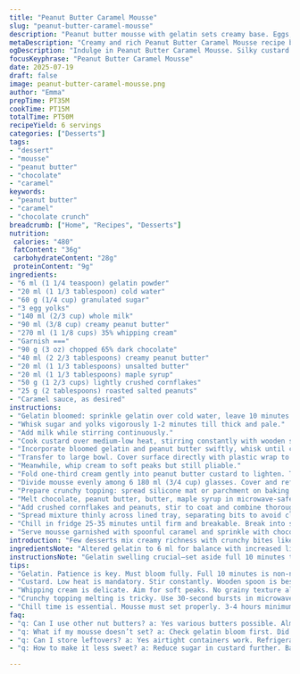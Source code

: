 ```yaml
---
title: "Peanut Butter Caramel Mousse"
slug: "peanut-butter-caramel-mousse"
description: "Peanut butter mousse with gelatin sets creamy base. Eggs, sugar, milk cook into custard, thickened 7 minutes over heat. Cream whipped with care, folded gently after mixing in peanut butter blend. Chocolate crisp topping made by melting dark chocolate with peanut butter and honey. Cornflakes and roasted peanuts add crunch. Refrigerate mousse 3 hours minimum until firm, chill chocolate topping as well. Caramel drizzle adorns each serving. Combines creamy, crunchy, salty, sweet textures."
metaDescription: "Creamy and rich Peanut Butter Caramel Mousse recipe blends airy peanut butter custard with a crunchy chocolate topping. A delightful dessert."
ogDescription: "Indulge in Peanut Butter Caramel Mousse. Silky custard meets crunchy chocolate topping. An irresistible dessert for all occasions."
focusKeyphrase: "Peanut Butter Caramel Mousse"
date: 2025-07-19
draft: false
image: peanut-butter-caramel-mousse.png
author: "Emma"
prepTime: PT35M
cookTime: PT15M
totalTime: PT50M
recipeYield: 6 servings
categories: ["Desserts"]
tags:
- "dessert"
- "mousse"
- "peanut butter"
- "chocolate"
- "caramel"
keywords:
- "peanut butter"
- "caramel"
- "chocolate crunch"
breadcrumb: ["Home", "Recipes", "Desserts"]
nutrition: 
 calories: "480"
 fatContent: "36g"
 carbohydrateContent: "28g"
 proteinContent: "9g"
ingredients:
- "6 ml (1 1/4 teaspoon) gelatin powder"
- "20 ml (1 1/3 tablespoon) cold water"
- "60 g (1/4 cup) granulated sugar"
- "3 egg yolks"
- "140 ml (2/3 cup) whole milk"
- "90 ml (3/8 cup) creamy peanut butter"
- "270 ml (1 1/8 cups) 35% whipping cream"
- "Garnish ==="
- "90 g (3 oz) chopped 65% dark chocolate"
- "40 ml (2 2/3 tablespoons) creamy peanut butter"
- "20 ml (1 1/3 tablespoons) unsalted butter"
- "20 ml (1 1/3 tablespoons) maple syrup"
- "50 g (1 2/3 cups) lightly crushed cornflakes"
- "25 g (2 tablespoons) roasted salted peanuts"
- "Caramel sauce, as desired"
instructions:
- "Gelatin bloomed: sprinkle gelatin over cold water, leave 10 minutes until spongy."
- "Whisk sugar and yolks vigorously 1-2 minutes till thick and pale."
- "Add milk while stirring continuously."
- "Cook custard over medium-low heat, stirring constantly with wooden spoon. Scrape all sides. Thickens to coat back of spoon in about 7 minutes. Remove from heat immediately."
- "Incorporate bloomed gelatin and peanut butter swiftly, whisk until completely dissolved and uniform."
- "Transfer to large bowl. Cover surface directly with plastic wrap to prevent skin. Let cool to room temperature, about 25 minutes. Avoid setting gelatin now."
- "Meanwhile, whip cream to soft peaks but still pliable."
- "Fold one-third cream gently into peanut butter custard to lighten. Then fold remaining cream carefully, no deflating. Aim for smooth blend."
- "Divide mousse evenly among 6 180 ml (3/4 cup) glasses. Cover and refrigerate 3-4 hours until firm to touch."
- "Prepare crunchy topping: spread silicone mat or parchment on baking tray."
- "Melt chocolate, peanut butter, butter, maple syrup in microwave-safe bowl in 30-second bursts, stirring to smooth consistency. Warm but not too hot."
- "Add crushed cornflakes and peanuts, stir to coat and combine thoroughly."
- "Spread mixture thinly across lined tray, separating bits to avoid clumps."
- "Chill in fridge 25-35 minutes until firm and breakable. Break into shards. Store airtight refrigerated."
- "Serve mousse garnished with spoonful caramel and sprinkle with chocolate crunch pieces."
introduction: "Few desserts mix creamy richness with crunchy bites like peanut butter mousse topped with caramel and chocolate crunch. A custard base thickened with gelatin sets the stage, silkily blending peanut butter's deep flavors. The custard takes about 7 minutes to thicken gently over medium-low heat. Whipping the cream separately before folding in keeps the texture airy. Crunch arrives from crispy cornflake clusters and roasted peanuts enveloped in a molten blend of bittersweet chocolate, butter, peanut butter, and a touch of maple syrup—adding subtle sweetness. This topping chills and breaks apart like shards of candy bark. Mousse chilling time ensures set firmness but still light mouthfeel. Drizzle caramel at serving adds sticky contrast. Flavor and texture shifts keep interest with each bite."
ingredientsNote: "Altered gelatin to 6 ml for balance with increased liquid. Water quantity adjusted slightly for gelatin bloom time extended to 10 minutes for more complete hydration. Sugar reduced to 60 g for less sweetness, balancing peanut butter's richness. Milk bumped to 140 ml to keep custard fluid enough for folding but concentrated. Peanut butter increased to 90 ml for pronounced flavor. Whipping cream upped to 270 ml for rise without heaviness. Garnish chocolate darkened fractionally to 65% for bolder flavor. Butter and maple syrup increased to help bind crunchy topping better. Cornflakes slightly reduced to avoid cluster clumping. Peanuts lightly lessened to maintain crunch but avoid overpowering saltiness. Use creamy peanut butter throughout for smooth texture load."
instructionsNote: "Gelatin swelling crucial—set aside full 10 minutes to ensure gel strength. Custard cooking needs low-medium heat and constant stirring prevents curdling or scorching; timing varies with stovetop but 7 minutes average. Removing promptly avoids overcooking. Whisk gelatin and peanut butter into hot custard while still warm dissolves gelatin thoroughly. Cool mixing bowl preparation essentials to stop premature gelling. Plastic wrap on surface keeps mousse from drying out. Whipping cream texture aim soft peaks also prevents over-whipping, avoids graininess. Folding technique matters: light, gentle folding preserves air. Crunchy topping melting in microwave: heat short bursts, mix well to prevent seizing. Spreading topping evenly thin ensures crisp shards not clumps. Cooling 25-35 minutes in refrigerator to firm perfectly. Serve mousse refrigerated with toppings freshly broken and caramel drizzled last minute for texture contrast."
tips:
- "Gelatin. Patience is key. Must bloom fully. Full 10 minutes is non-negotiable. Water needs cold. Helps to hydrate completely. Skipping? Texture suffers."
- "Custard. Low heat is mandatory. Stir constantly. Wooden spoon is best. Gently scrape sides. Timing varies per stovetop. Remove immediately when it coats spoon."
- "Whipping cream is delicate. Aim for soft peaks. No grainy texture allowed. Over-whipping ruins it. Incorporate gently. Fold carefully into custard mix. Preserve air."
- "Crunchy topping melting is tricky. Use 30-second bursts in microwave. Stir diligently in between. Avoid overheating. Warm is fine. Too hot? Seizes up fast."
- "Chill time is essential. Mousse must set properly. 3-4 hours minimum. Ensure firm to touch. Don't rush. Refrigerate toppings too. Broken shards should be fresh."
faq:
- "q: Can I use other nut butters? a: Yes various butters possible. Almond, cashew - still creamy. Note flavor change. Adjust sweetness maybe. Check consistencies."
- "q: What if my mousse doesn’t set? a: Check gelatin bloom first. Did it swell properly? Custard should be warm when adding gelatin. If cold, it won't dissolve."
- "q: Can I store leftovers? a: Yes airtight containers work. Refrigerate for up to 3 days. Topping might soften. Keep separately if possible. Crispy topping texture best fresh."
- "q: How to make it less sweet? a: Reduce sugar in custard further. Balance peanut butter flavor. Chocolate topping can use darker chocolate too. Adjust maple syrup slightly."

---
```

